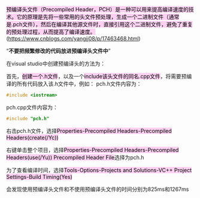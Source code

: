 <mark style="background: #FFB8EBA6;">预编译头文件（Precompiled Header，PCH）是一种可以用来提高编译速度的技术。它的原理是先将一些常用的头文件预处理，生成一个二进制文件（通常是.pch文件），然后在编译其他源文件时，直接引用这个二进制文件，避免了重复的预处理过程，从而提高了编译速度。</mark>
(https://www.cnblogs.com/yangjj08/p/17463468.html)

“**不要把频繁修改的代码放进预编译头文件中**”

在visual studio中创建预编译头的方法为： 

首先，<mark style="background: #FFB8EBA6;">创建一个.h文件</mark>，以及一个<mark style="background: #FFB8EBA6;">include该头文件的同名.cpp文件</mark>，将需要预编译的所有代码放入该.h文件中，例如：
pch.h文件内容为：
```c++
#include <iostream>
```
pch.cpp文件内容为：
```c++
#include "pch.h"
```

右击pch.h文件，选择<mark style="background: #FFB8EBA6;">Properties-Precompiled Headers-Precompiled Headers(create(/Yc))</mark>

右键单击整个项目，选择<mark style="background: #FFB8EBA6;">Properties-Precompiled Headers-Precompiled Headers(use(/Yu))
Precompiled Header File</mark>选择为pch.h

为了查看编译时间，选择<mark style="background: #FFB8EBA6;">Tools-Options-Projects and Solutions-VC++ Project Settings-Build Timing(Yes)</mark>

会发现使用预编译头文件和不使用预编译头文件的时间分别为825ms和1267ms